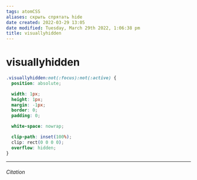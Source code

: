 ```yaml
---
tags: atomCSS
aliases: скрыть спрятать hide 
date created: 2022-03-29 13:05
date modified: Tuesday, March 29th 2022, 1:06:38 pm
title: visuallyhidden
---
```


# visuallyhidden

```css
.visuallyhidden:not(:focus):not(:active) {
  position: absolute;

  width: 1px;
  height: 1px;
  margin: -1px;
  border: 0;
  padding: 0;

  white-space: nowrap;

  clip-path: inset(100%);
  clip: rect(0 0 0 0);
  overflow: hidden;
}
```

---

###### Citation
